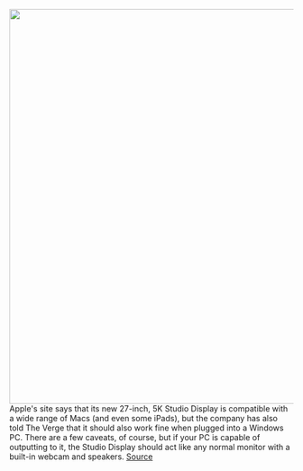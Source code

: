<img src='https://cdn.vox-cdn.com/thumbor/KiPC4sv9juI5w5cD19lph2eVF7Q=/0x0:600x400/1200x800/filters:focal(252x152:348x248)/cdn.vox-cdn.com/uploads/chorus_image/image/70601889/Apple_Studio_Display.0.png' width='700px' /><br/>
Apple's site says that its new 27-inch, 5K Studio Display is compatible with a wide range of Macs (and even some iPads), but the company has also told The Verge that it should also work fine when plugged into a Windows PC. There are a few caveats, of course, but if your PC is capable of outputting to it, the Studio Display should act like any normal monitor with a built-in webcam and speakers.
<a href='https://www.theverge.com/2022/3/9/22969789/apple-studio-display-windows-pc-compatibility-camera-5k-thunderbolt'> Source <a/>